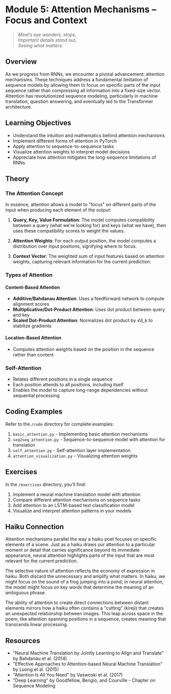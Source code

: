 # Module 5: Attention Mechanisms – Focus and Context

> _Mind's eye wanders, stops,_  
> _Important details stand out,_  
> _Seeing what matters._

## Overview

As we progress from RNNs, we encounter a pivotal advancement: attention mechanisms. These techniques address a fundamental limitation of sequence models by allowing them to focus on specific parts of the input sequence rather than compressing all information into a fixed-size vector. Attention has revolutionized sequence modeling, particularly in machine translation, question answering, and eventually led to the Transformer architecture.

## Learning Objectives

- Understand the intuition and mathematics behind attention mechanisms
- Implement different forms of attention in PyTorch
- Apply attention to sequence-to-sequence tasks
- Visualize attention weights to interpret model decisions
- Appreciate how attention mitigates the long-sequence limitations of RNNs

## Theory

### The Attention Concept

In essence, attention allows a model to "focus" on different parts of the input when producing each element of the output:

1. **Query, Key, Value Formulation**: The model computes compatibility between a query (what we're looking for) and keys (what we have), then uses these compatibility scores to weight the values.

2. **Attention Weights**: For each output position, the model computes a distribution over input positions, signifying where to focus.

3. **Context Vector**: The weighted sum of input features based on attention weights, capturing relevant information for the current prediction.

### Types of Attention

#### Content-Based Attention

- **Additive/Bahdanau Attention**: Uses a feedforward network to compute alignment scores
- **Multiplicative/Dot-Product Attention**: Uses dot product between query and key
- **Scaled Dot-Product Attention**: Normalizes dot product by √d_k to stabilize gradients

#### Location-Based Attention

- Computes attention weights based on the position in the sequence rather than content

### Self-Attention

- Relates different positions in a single sequence
- Each position attends to all positions, including itself
- Enables the model to capture long-range dependencies without sequential processing

## Coding Examples

Refer to the `/code` directory for complete examples:

1. `basic_attention.py` - Implementing basic attention mechanisms
2. `seq2seq_attention.py` - Sequence-to-sequence model with attention for translation
3. `self_attention.py` - Self-attention layer implementation
4. `attention_visualization.py` - Visualizing attention weights

## Exercises

In the `/exercises` directory, you'll find:

1. Implement a neural machine translation model with attention
2. Compare different attention mechanisms on sequence tasks
3. Add attention to an LSTM-based text classification model
4. Visualize and interpret attention patterns in your models

## Haiku Connection

Attention mechanisms parallel the way a haiku poet focuses on specific elements of a scene. Just as a haiku draws our attention to a particular moment or detail that carries significance beyond its immediate appearance, neural attention highlights parts of the input that are most relevant for the current prediction.

The selective nature of attention reflects the economy of expression in haiku. Both discard the unnecessary and amplify what matters. In haiku, we might focus on the sound of a frog jumping into a pond; in neural attention, the model might focus on key words that determine the meaning of an ambiguous phrase.

The ability of attention to create direct connections between distant elements mirrors how a haiku often contains a "cutting" (kireji) that creates an unexpected relationship between images. This leap across space in the poem, like attention spanning positions in a sequence, creates meaning that transcends linear processing.

## Resources

- "Neural Machine Translation by Jointly Learning to Align and Translate" by Bahdanau et al. (2014)
- "Effective Approaches to Attention-based Neural Machine Translation" by Luong et al. (2015)
- "Attention Is All You Need" by Vaswoski et al. (2017)
- "Deep Learning" by Goodfellow, Bengio, and Courville - Chapter on Sequence Modeling
